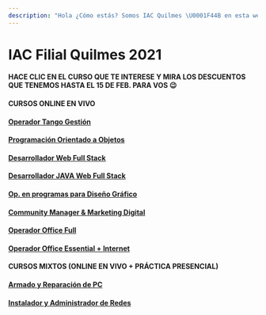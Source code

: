 ```yaml
---
description: "Hola ¿Cómo estás? Somos IAC Quilmes \U0001F44B en esta web vas a poder encontrar info sobre nuestros cursos, promos, días de cursada y temarios."
---
```


# IAC Filial Quilmes 2021

#### HACE CLIC EN EL CURSO QUE TE INTERESE Y MIRA LOS DESCUENTOS QUE TENEMOS HASTA EL 15 DE FEB. PARA VOS 😉

#### **CURSOS ONLINE EN VIVO**

#### [Operador Tango Gestión](cursos/untitled-1.md)

#### [Programación Orientado a Objetos](cursos/prog.-orientada-a-objetos.md)

#### [Desarrollador Web Full Stack](cursos/untitled-2.md)

#### [Desarrollador JAVA Web Full Stack](cursos/des.-java-web-full-stack.md)

#### [Op. en programas para Diseño Gráfico](cursos/op.-en-programas-para-diseno-grafico.md)

#### [Community Manager & Marketing Digital](cursos/community-magaer-and-marketing-digital.md)

#### [Operador Office Full](cursos/op.-office-full.md)

#### [Operador Office Essential + Internet](cursos/op.-office-essential-+-internet.md)

#### **CURSOS MIXTOS \(ONLINE EN VIVO + PRÁCTICA PRESENCIAL\)**

#### [Armado y Reparación de PC](cursos/armado-y-rep.-de-pc.md)

#### [Instalador y Administrador de Redes](cursos/instalador-y-admin.-de-redes.md)

